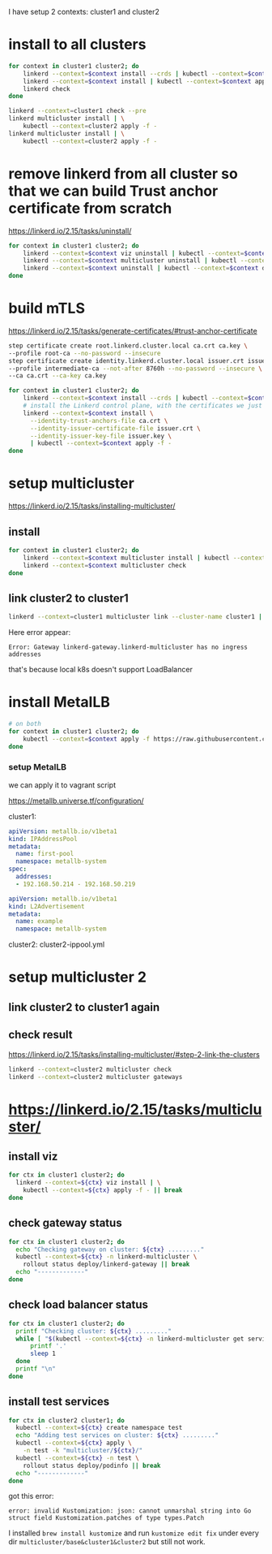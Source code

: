 I have setup 2 contexts: cluster1 and cluster2

# install to all clusters

```bash
for context in cluster1 cluster2; do
    linkerd --context=$context install --crds | kubectl --context=$context apply -f -
    linkerd --context=$context install | kubectl --context=$context apply -f - 
    linkerd check       
done

linkerd --context=cluster1 check --pre   
linkerd multicluster install | \
    kubectl --context=cluster2 apply -f -
linkerd multicluster install | \
    kubectl --context=cluster2 apply -f -

```

# remove linkerd from all cluster so that we can build Trust anchor certificate from scratch

https://linkerd.io/2.15/tasks/uninstall/

```bash
for context in cluster1 cluster2; do
    linkerd --context=$context viz uninstall | kubectl --context=$context delete -f -
    linkerd --context=$context multicluster uninstall | kubectl --context=$context delete -f -
    linkerd --context=$context uninstall | kubectl --context=$context delete -f -
done
```

# build mTLS
https://linkerd.io/2.15/tasks/generate-certificates/#trust-anchor-certificate

```bash
step certificate create root.linkerd.cluster.local ca.crt ca.key \
--profile root-ca --no-password --insecure
step certificate create identity.linkerd.cluster.local issuer.crt issuer.key \
--profile intermediate-ca --not-after 8760h --no-password --insecure \
--ca ca.crt --ca-key ca.key

for context in cluster1 cluster2; do
    linkerd --context=$context install --crds | kubectl --context=$context apply -f -
    # install the Linkerd control plane, with the certificates we just generated.
    linkerd --context=$context install \
      --identity-trust-anchors-file ca.crt \
      --identity-issuer-certificate-file issuer.crt \
      --identity-issuer-key-file issuer.key \
      | kubectl --context=$context apply -f -
done

```

# setup multicluster
https://linkerd.io/2.15/tasks/installing-multicluster/

## install

```bash
for context in cluster1 cluster2; do
    linkerd --context=$context multicluster install | kubectl --context=$context apply -f -
    linkerd --context=$context multicluster check
done
```

## link cluster2 to cluster1

```bash
linkerd --context=cluster1 multicluster link --cluster-name cluster1 | kubectl --context=cluster2 apply -f -
```

Here error appear:
```
Error: Gateway linkerd-gateway.linkerd-multicluster has no ingress addresses
```
that's because local k8s doesn't support LoadBalancer

# install MetalLB

```bash
# on both
for context in cluster1 cluster2; do
    kubectl --context=$context apply -f https://raw.githubusercontent.com/metallb/metallb/v0.14.8/config/manifests/metallb-native.yaml
done
```

### setup MetalLB

we can apply it to vagrant script

https://metallb.universe.tf/configuration/

cluster1:
```yml
apiVersion: metallb.io/v1beta1
kind: IPAddressPool
metadata:
  name: first-pool
  namespace: metallb-system
spec:
  addresses:
  - 192.168.50.214 - 192.168.50.219
```

```yml
apiVersion: metallb.io/v1beta1
kind: L2Advertisement
metadata:
  name: example
  namespace: metallb-system
```

cluster2: 
cluster2-ippool.yml

# setup multicluster 2
## link cluster2 to cluster1 again
## check result
https://linkerd.io/2.15/tasks/installing-multicluster/#step-2-link-the-clusters

```bash
linkerd --context=cluster2 multicluster check
linkerd --context=cluster2 multicluster gateways
```

# https://linkerd.io/2.15/tasks/multicluster/

## install viz
```bash
for ctx in cluster1 cluster2; do
  linkerd --context=${ctx} viz install | \
    kubectl --context=${ctx} apply -f - || break
done
```

## check gateway status

```bash
for ctx in cluster1 cluster2; do
  echo "Checking gateway on cluster: ${ctx} ........."
  kubectl --context=${ctx} -n linkerd-multicluster \
    rollout status deploy/linkerd-gateway || break
  echo "-------------"
done
```

## check load balancer status

```bash
for ctx in cluster1 cluster2; do
  printf "Checking cluster: ${ctx} ........."
  while [ "$(kubectl --context=${ctx} -n linkerd-multicluster get service -o 'custom-columns=:.status.loadBalancer.ingress[0].ip' --no-headers)" = "<none>" ]; do
      printf '.'
      sleep 1
  done
  printf "\n"
done
```

## install test services
```bash
for ctx in cluster2 cluster1; do
  kubectl --context=${ctx} create namespace test
  echo "Adding test services on cluster: ${ctx} ........."
  kubectl --context=${ctx} apply \
    -n test -k "multicluster/${ctx}/"
  kubectl --context=${ctx} -n test \
    rollout status deploy/podinfo || break
  echo "-------------"
done
```

got this error:
```
error: invalid Kustomization: json: cannot unmarshal string into Go struct field Kustomization.patches of type types.Patch
```

I installed `brew install kustomize` and run `kustomize edit fix` under every dir `multicluster/base&cluster1&cluster2` but still not work.